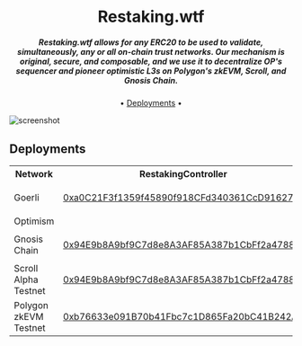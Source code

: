 
<h1 align="center">
  <br>
  Restaking.wtf
  <br>
</h1>

  <h5 align="center">Restaking.wtf allows for any ERC20 to be used to validate, simultaneously, any or all on-chain trust networks. Our mechanism is original, secure, and composable, and we use it to decentralize OP's sequencer and pioneer optimistic L3s on Polygon's zkEVM, Scroll, and Gnosis Chain.</h5>

<p align="center">
  • <a href="#deployments">Deployments</a> •
</p>

![screenshot](https://storage.googleapis.com/ethglobal-api-production/projects%2Fz4ysh%2Fimages%2FScreenshot%202023-03-26%20at%2012.48.12%20PM.png)

## Deployments

<table>
<tr>
<th>Network</th>
<th>RestakingController</th>
</tr>

<tr><td>Goerli</td><td>

[0xa0C21F3f1359f45890f918CFd340361CcD91627B](https://goerli.etherscan.io/address/0xa0C21F3f1359f45890f918CFd340361CcD91627B)

</td></tr>

<tr><td>Optimism</td><td>

[](https://optimistic.etherscan.io/address/)

</td></tr>

<tr><td>Gnosis Chain</td><td>

[0x94E9b8A9bf9C7d8e8A3AF85A387b1CbFf2a47884](https://gnosisscan.io/address/0x94E9b8A9bf9C7d8e8A3AF85A387b1CbFf2a47884)

</td></tr>

<tr><td>Scroll Alpha Testnet</td><td>

[0x94E9b8A9bf9C7d8e8A3AF85A387b1CbFf2a47884](https://blockscout.scroll.io/address/0x94E9b8A9bf9C7d8e8A3AF85A387b1CbFf2a47884)

</td></tr>

<tr><td>Polygon zkEVM Testnet</td><td>

[0xb76633e091B70b41Fbc7c1D865Fa20bC41B242A3](https://explorer.public.zkevm-test.net/address/0xb76633e091B70b41Fbc7c1D865Fa20bC41B242A3)

</td></tr>

</table>
